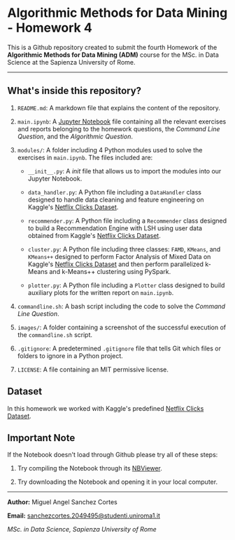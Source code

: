 # Algorithmic Methods for Data Mining - Homework 4

This is a Github repository created to submit the fourth Homework of the **Algorithmic Methods for Data Mining (ADM)** course for the MSc. in Data Science at the Sapienza University of Rome.

--- 
## What's inside this repository?

1. `README.md`: A markdown file that explains the content of the repository.

2. `main.ipynb`: A [Jupyter Notebook](https://nbviewer.org/github/msancor/ADM-HW3/blob/main/main.ipynb) file containing all the relevant exercises and reports belonging to the homework questions, the *Command Line Question*, and the *Algorithmic Question*.

3. ``modules/``: A folder including 4 Python modules used to solve the exercises in `main.ipynb`. The files included are:

    - `__init__.py`: A *init* file that allows us to import the modules into our Jupyter Notebook.

    - `data_handler.py`: A Python file including a `DataHandler` class designed to handle data cleaning and feature engineering on Kaggle's [Netflix Clicks Dataset](https://www.kaggle.com/datasets/vodclickstream/netflix-audience-behaviour-uk-movies).

    - `recommender.py`: A Python file including a `Recommender` class designed to build a Recommendation Engine with LSH using user data obtained from Kaggle's [Netflix Clicks Dataset](https://www.kaggle.com/datasets/vodclickstream/netflix-audience-behaviour-uk-movies).

    - `cluster.py`: A Python file including three classes: `FAMD`, `KMeans`, and `KMeans++` designed to perform Factor Analysis of Mixed Data on Kaggle's [Netflix Clicks Dataset](https://www.kaggle.com/datasets/vodclickstream/netflix-audience-behaviour-uk-movies) and then perform parallelized k-Means and k-Means++ clustering using PySpark.

    - `plotter.py`: A Python file including a `Plotter` class designed to build auxiliary plots for the written report on `main.ipynb`.

4. `commandline.sh`: A bash script including the code to solve the *Command Line Question*.

5. `images/`: A folder containing a screenshot of the successful execution of the `commandline.sh` script.

6. ``.gitignore``: A predetermined `.gitignore` file that tells Git which files or folders to ignore in a Python project.

7. `LICENSE`: A file containing an MIT permissive license.

## Dataset

In this homework we worked with Kaggle's predefined [Netflix Clicks Dataset](https://www.kaggle.com/datasets/vodclickstream/netflix-audience-behaviour-uk-movies).

## Important Note

If the Notebook doesn't load through Github please try all of these steps:

1. Try compiling the Notebook through its [NBViewer](https://nbviewer.org/github/msancor/ADM-HW3/blob/main/main.ipynb).

2. Try downloading the Notebook and opening it in your local computer.

---

**Author:** Miguel Angel Sanchez Cortes

**Email:** sanchezcortes.2049495@studenti.uniroma1.it

*MSc. in Data Science, Sapienza University of Rome*
